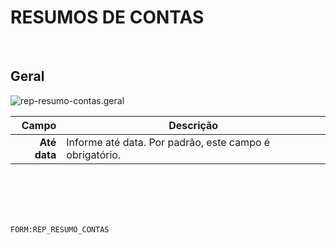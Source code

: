 # RESUMOS DE CONTAS
<br>

## Geral
![rep-resumo-contas.geral](https://raw.githubusercontent.com/netforcews/docs-siscom/master/geral/imagens/rep-resumo-contas.geral.png)

Campo | Descrição
--:|---
**Até data** | Informe  até data. Por padrão, este campo é obrigatório.
<br>
<br>
<br>
<br>

```FORM:REP_RESUMO_CONTAS```
